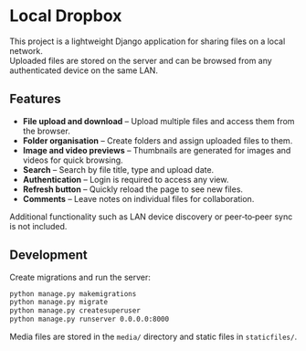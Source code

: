 # Local Dropbox

This project is a lightweight Django application for sharing files on a local network.  
Uploaded files are stored on the server and can be browsed from any authenticated device on the same LAN.

## Features

* **File upload and download** – Upload multiple files and access them from the browser.
* **Folder organisation** – Create folders and assign uploaded files to them.
* **Image and video previews** – Thumbnails are generated for images and videos for quick browsing.
* **Search** – Search by file title, type and upload date.
* **Authentication** – Login is required to access any view.
* **Refresh button** – Quickly reload the page to see new files.
* **Comments** – Leave notes on individual files for collaboration.

Additional functionality such as LAN device discovery or peer‑to‑peer sync is not included.

## Development

Create migrations and run the server:

```bash
python manage.py makemigrations
python manage.py migrate
python manage.py createsuperuser
python manage.py runserver 0.0.0.0:8000
```

Media files are stored in the `media/` directory and static files in `staticfiles/`.
